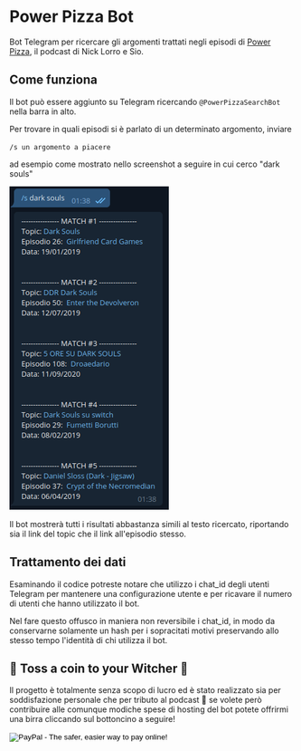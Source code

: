 # Power Pizza Bot

Bot Telegram per ricercare gli argomenti trattati negli episodi di [Power Pizza](https://www.spreaker.com/show/power-pizza), il podcast di Nick Lorro e Sio.

## Come funziona

Il bot può essere aggiunto su Telegram ricercando `@PowerPizzaSearchBot` nella barra in alto.

Per trovare in quali episodi si è parlato di un determinato argomento, inviare 

`/s un argomento a piacere`

ad esempio come mostrato nello screenshot a seguire in cui cerco "dark souls"

![alt text](https://github.com/daniele2408/powerpizzabot/blob/master/resources/screenshot_search.png?raw=true)

Il bot mostrerà tutti i risultati abbastanza simili al testo ricercato, riportando sia il link del topic che il link all'episodio stesso.

## Trattamento dei dati

Esaminando il codice potreste notare che utilizzo i chat_id degli utenti Telegram per mantenere una configurazione utente e per ricavare il numero di utenti che hanno utilizzato il bot. 

Nel fare questo offusco in maniera non reversibile i chat_id, in modo da conservarne solamente un hash per i sopracitati motivi preservando allo stesso tempo l'identità di chi utilizza il bot.

## 🎵 Toss a coin to your Witcher 🎵

Il progetto è totalmente senza scopo di lucro ed è stato realizzato sia per soddisfazione personale che per tributo al podcast 🍕 se volete però contribuire alle comunque modiche spese di hosting del bot potete offrirmi una birra cliccando sul bottoncino a seguire!

<!-- Sample of code generated --> 
<form action="https://www.paypal.com/paypalme/heyitsmedaniele" method="post" target="_top">
<input type="hidden" name="cmd" value="_s-xclick">
<input type="hidden" name="hosted_button_id" value="RGQ8NSYPA59FL">
<input type="image" src="https://www.paypalobjects.com/en_US/i/btn/btn_donateCC_LG.gif" border="0" name="submit" alt="PayPal - The safer, easier way to pay online!">
<img alt="" border="0" src="https://www.paypalobjects.com/pt_BR/i/scr/pixel.gif" width="1" height="1">
</form>